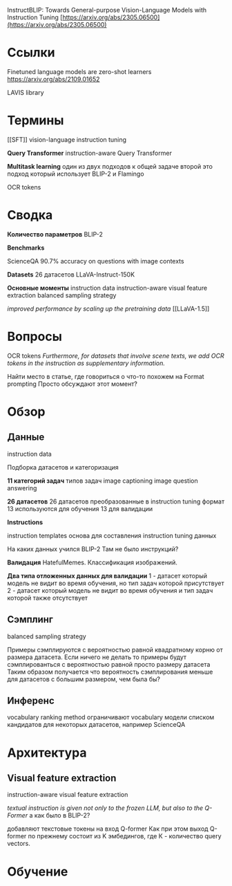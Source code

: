 
InstructBLIP: Towards General-purpose Vision-Language Models with Instruction Tuning
[https://arxiv.org/abs/2305.06500](https://arxiv.org/abs/2305.06500)

# Ссылки

Finetuned language models are zero-shot learners
https://arxiv.org/abs/2109.01652

LAVIS library

# Термины

[[SFT]]
vision-language instruction tuning

**Query Transformer**
instruction-aware Query Transformer

**Multitask learning**
один из двух подходов к общей задаче
второй это подход который использует BLIP-2 и Flamingo

OCR tokens

# Сводка

**Количество параметров**
BLIP-2

**Benchmarks**

ScienceQA
90.7% accuracy on questions with image contexts

**Datasets**
26 датасетов
LLaVA-Instruct-150K

**Основные моменты**
instruction data
instruction-aware visual feature extraction
balanced sampling strategy

*improved performance by scaling up the pretraining data*
[[LLaVA-1.5]]


# Вопросы

OCR tokens
*Furthermore, for datasets that involve scene texts, we add OCR tokens in the instruction as supplementary information.*

Найти место в статье, где говориться о что-то похожем на Format prompting
Просто обсуждают этот момент?

# Обзор

## Данные

instruction data

Подборка датасетов и категоризация

**11 категорий задач**
типов задач
image captioning
image question answering

**26 датасетов**
26 датасетов преобразованные в instruction tuning формат
13 используются для обучения
13 для валидации

**Instructions**

instruction templates
основа для составления instruction tuning данных

На каких данных учился BLIP-2
Там не было инструкций?

**Валидация**
HatefulMemes. Классификация изображений.

**Два типа отложенных данных для валидации**
1 - датасет который модель не видит во время обучения, но тип задач которой присутствует
2 - датасет который модель не видит во время обучения и тип задач которой также отсутствует

## Сэмплинг

balanced sampling strategy

Примеры сэмплируются с вероятностью равной квадратному корню от размера датасета.
Если ничего не делать то примеры будут сэмплированться с вероятностью равной просто размеру датасета
Таким образом получается что вероятность сэмплирования меньше для датасетов с большим размером, чем была бы?

## Инференс

vocabulary ranking method
ограничивают vocabulary модели списком кандидатов для некоторых датасетов, например ScienceQA



# Архитектура

## Visual feature extraction
instruction-aware visual feature extraction

*textual instruction is given not only to the frozen LLM, but also to the Q-Former*
а как было в BLIP-2?

добавляют текстовые токены на вход Q-former
Как при этом выход Q-former по прежнему состоит из K эмбедингов, где К - количество query vectors.



# Обучение
